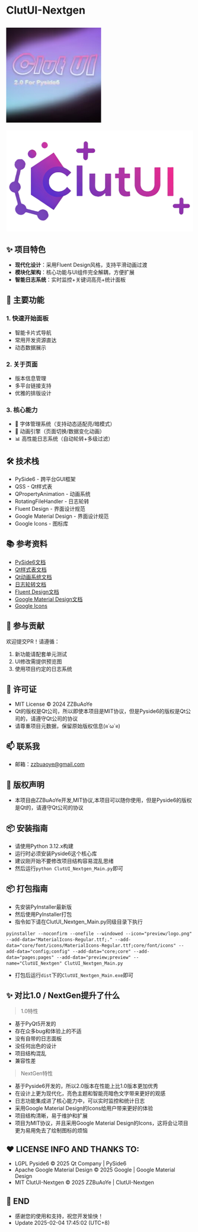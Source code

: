 # ClutUI-Nextgen
![LOGO](./preview/logo.png)
---
![界面预览](./preview/preview.png)  

## ✨ 项目特色
- **现代化设计**：采用Fluent Design风格，支持平滑动画过渡
- **模块化架构**：核心功能与UI组件完全解耦，方便扩展
- **智能日志系统**：实时监控+关键词高亮+统计面板

## 🚀 主要功能
### 1. 快速开始面板
- 智能卡片式导航
- 常用开发资源直达
- 动态数据展示

### 2. 关于页面
- 版本信息管理
- 多平台链接支持
- 优雅的排版设计

### 3. 核心能力
- 🎨 字体管理系统（支持动态适配亮/暗模式）
- 🌈 动画引擎（页面切换/数据变化动画）
- 📊 高性能日志系统（自动轮转+多级过滤）

## 🛠️ 技术栈 
- PySide6 - 跨平台GUI框架
- QSS - Qt样式表
- QPropertyAnimation - 动画系统
- RotatingFileHandler - 日志轮转
- Fluent Design - 界面设计规范
- Google Material Design - 界面设计规范
- Google Icons - 图标库

## 📚 参考资料
- [PySide6文档](https://doc.qt.io/qtforpython-6/index.html)
- [Qt样式表文档](https://doc.qt.io/qtforpython-6/PySide6/QtGui/QSS.html)
- [Qt动画系统文档](https://doc.qt.io/qtforpython-6/PySide6/QtCore/QPropertyAnimation.html)
- [日志轮转文档](https://docs.python.org/3/library/logging.handlers.html#logging.handlers.RotatingFileHandler)
- [Fluent Design文档](https://docs.microsoft.com/en-us/windows/apps/design/style/color)
- [Google Material Design文档](https://material.io/design)
- [Google Icons](https://fonts.google.com/icons)


## 🤝 参与贡献
欢迎提交PR！请遵循：
1. 新功能请配套单元测试
2. UI修改需提供预览图
3. 使用项目约定的日志系统

## 📄 许可证
* MIT License © 2024 ZZBuAoYe  
* Qt的版权是Qt公司，所以即使本项目是MIT协议，但是Pyside6的版权是Qt公司的，请遵守Qt公司的协议
* 请尊重项目元数据，保留原始版权信息(ฅ´ω`ฅ)

## 📫 联系我
- 邮箱：zzbuaoye@gmail.com

## 📝 版权声明
- 本项目由ZZBuAoYe开发,MIT协议,本项目可以随你使用，但是Pyside6的版权是Qt的，请遵守Qt公司的协议

## 📦 安装指南
- 请使用Python 3.12.x构建
- 运行时必须安装Pyside6这个核心库
- 建议刚开始不要修改项目结构容易混乱思绪
- 然后运行`python ClutUI_Nextgen_Main.py`即可

## 📦 打包指南
- 先安装PyInstaller最新版
- 然后使用PyInstaller打包
- 指令如下请在ClutUI_Nextgen_Main.py同级目录下执行
```base
pyinstaller --noconfirm --onefile --windowed --icon="preview/logo.png" --add-data="MaterialIcons-Regular.ttf;." --add-data="core/font/icons/MaterialIcons-Regular.ttf;core/font/icons" --add-data="config;config" --add-data="core;core" --add-data="pages;pages" --add-data="preview;preview" --name="ClutUI_Nextgen" ClutUI_Nextgen_Main.py
```
- 打包后运行`dist`下的`ClutUI_Nextgen_Main.exe`即可

## ✨ 对比1.0 / NextGen提升了什么
> 1.0特性
- 基于PyQt5开发的
- 存在众多bug和体验上的不适
- 没有自带的日志面板
- 没任何出色的设计
- 项目结构混乱
- 兼容性差
> NextGen特性
- 基于Pyside6开发的，所以2.0版本在性能上比1.0版本更加优秀
- 在设计上更为现代化，亮色主题和智能亮暗色文字带来更好的观感
- 日志功能集成进了核心能力中，可以实时监控和统计日志
- 采用Google Material Design的Icons给用户带来更好的体验
- 项目结构清晰，易于维护和扩展
- 项目为MIT协议，并且采用Google Material Design的Icons，这将会让项目更为易用免去了绘制图标的烦恼

## ❤️ LICENSE INFO AND THANKS TO:
- LGPL   Pyside6                © 2025 Qt Company | PySide6 
- Apache Google Material Design © 2025 Google     | Google Material Design
- MIT    ClutUI-Nextgen         © 2025 ZZBuAoYe   | ClutUI-Nextgen

## 🍞 END
- 感谢您的使用和支持，祝您开发愉快！
- Update 2025-02-04 17:45:02 (UTC+8)

